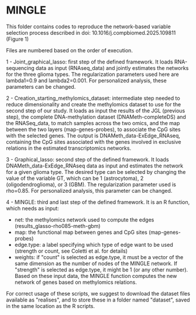 # MINGLE
This folder contains codes to reproduce the network-based variable selection process described in doi: 10.1016/j.compbiomed.2025.109811 (Figure 1) 

Files are numbered based on the order of execution.

1 - Joint_graphical_lasso: first step of the defined framework. It loads RNA-sequencing data as input (RNAseq_data) and jointly estimates the networks for the three glioma types. The regularization parameters used here are lambda1=0.9 and lambda2=0.001. For personalized analysis, these parameters can be changed. 

2 - Creation_starting_methylomics_dataset: intermediate step needed to reduce dimensionality and create the methylomics dataset to use for the second step of our study. It loads as input the results of the JGL (previous step), the complete DNA-methylation dataset (DNAMeth-completeDS) and the RNASeq_data, to match samples across the two omics, and the map between the two layers (map-genes-probes), to associate the CpG sites with the selected genes. The output is DNAMeth_data-ExEdge_RNAseq, containing the CpG sites associated with the genes involved in exclusive relations in the estimated transcriptomics networks.

3 - Graphical_lasso: second step of the defined framework. It loads DNAMeth_data-ExEdge_RNAseq data as input and estimates the network for a given glioma type. The desired type can be selected by changing the value of the variable GT, which can be 1 (astrocytoma), 2 (oligodendroglioma), or 3 (GBM). The regularization parameter used is rho=0.85. For personalized analysis, this parameter can be changed. 

4 - MINGLE: third and last step of the defined framework. It is an R function, which needs as input:
  - net: the methylomics network used to compute the edges (results_glasso-rho085-meth-gbm)
  - map: the functional map between genes and CpG sites (map-genes-probes)
  - edge.type: a label specifying which type of edge want to be used (strength or count, see Coletti et al. for details)
  - weights: if "count" is selected as edge.type, it must be a vector of the same dimension as the number of nodes of the MINGLE network. If "strength" is selected as edge.type, it might be 1 (or any other number).
Based on these input data, the MINGLE function computes the new network of genes based on methylomics relations.

For correct usage of these scripts, we suggest to download the dataset files available as "realises", and to store these in a folder named "dataset", saved in the same location as the R scripts.
